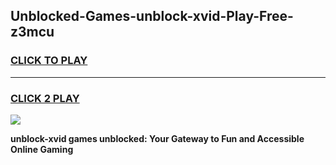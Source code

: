 
## Unblocked-Games-unblock-xvid-Play-Free-z3mcu
<h3>
<a href="https://premium76.site?title=unblock-xvid&ref=23A">CLICK TO PLAY</a></h3>
<hr>

<h3>
<a href="https://premium76.site?title=unblock-xvid&ref=23A">CLICK 2 PLAY</a>
  
</h3>

<a href="https://premium76.site?title=unblock-xvid&ref=23A"><img src="https://clearcache.store/games.png"></a>


**unblock-xvid games unblocked: Your Gateway to Fun and Accessible Online Gaming**
